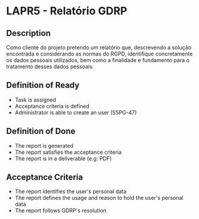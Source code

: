 # LAPR5 - Relatório GDRP

## Description

Como cliente do projeto pretendo um relatório que, descrevendo a solução
encontrada e considerando as normas do RGPD, identifique concretamente os
dados pessoais utilizados, bem como a finalidade e fundamento para o
tratamento desses dados pessoais.

## Definition of Ready

- Task is assigned
- Acceptance criteria is defined
- Administrator is able to create an user (S5PG-47)

## Definition of Done

- The report is generated
- The report satisfies the acceptance criteria
- The report is in a deliverable (e.g: PDF)

## Acceptance Criteria

- The report identifies the user's personal data
- The report defines the usage and reason to hold the user's personal data
- The report follows GDRP's resolution
